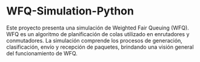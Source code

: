 # WFQ-Simulation-Python
Este proyecto presenta una simulación de Weighted Fair Queuing (WFQ). WFQ es un algoritmo de planificación de colas utilizado en enrutadores y conmutadores. La simulación comprende los procesos de generación, clasificación, envío y recepción de paquetes, brindando una visión general del funcionamiento de WFQ.
